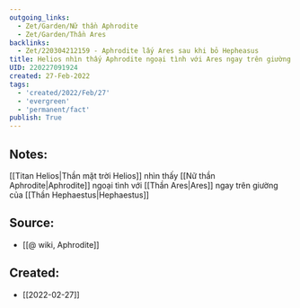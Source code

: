 ```yaml
---
outgoing_links:
  - Zet/Garden/Nữ thần Aphrodite
  - Zet/Garden/Thần Ares
backlinks:
  - Zet/220304212159 - Aphrodite lấy Ares sau khi bỏ Hepheasus
title: Helios nhìn thấy Aphrodite ngoại tình với Ares ngay trên giường của Hephaestus
UID: 220227091924
created: 27-Feb-2022
tags:
  - 'created/2022/Feb/27'
  - 'evergreen'
  - 'permanent/fact'
publish: True
---
```

## Notes:
[[Titan Helios|Thần mặt trời Helios]] nhìn thấy [[Nữ thần Aphrodite|Aphrodite]] ngoại tình với [[Thần Ares|Ares]] ngay trên giường của [[Thần Hephaestus|Hephaestus]]

## Source:
- [[@ wiki, Aphrodite]]

## Created:
- [[2022-02-27]]
